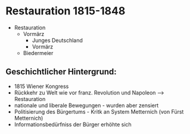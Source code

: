 # Restauration 1815-1848
-   Restauration
	- Vormärz
		- Junges Deutschland
		- Vormärz
	- Biedermeier
## Geschichtlicher Hintergrund:
-   1815 Wiener Kongress
-   Rückkehr zu Welt wie vor franz. Revolution und Napoleon --> Restauration
-   nationale und liberale Bewegungen - wurden aber zensiert
-   Politisierung des Bürgertums - Kritk an System Metternich (von Fürst Metternich)
-   Informationsbedürfniss der Bürger erhöhte sich